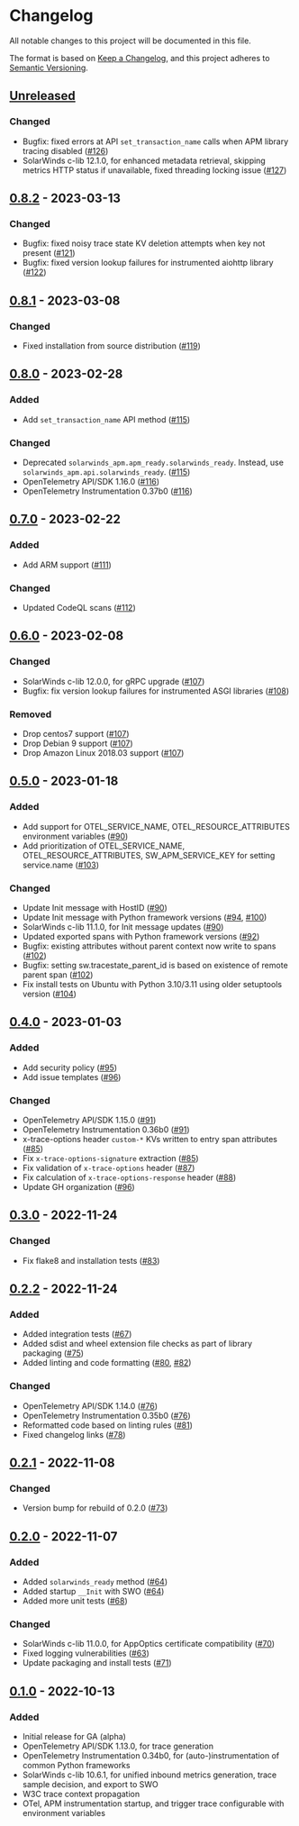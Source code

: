 # Changelog
All notable changes to this project will be documented in this file.

The format is based on [Keep a Changelog](https://keepachangelog.com/en/1.0.0/),
and this project adheres to [Semantic Versioning](https://semver.org/spec/v2.0.0.html).

## [Unreleased](https://github.com/solarwindscloud/solarwinds-apm-python/compare/rel-0.8.2...HEAD)

### Changed
- Bugfix: fixed errors at API `set_transaction_name` calls when APM library tracing disabled ([#126](https://github.com/solarwindscloud/solarwinds-apm-python/pull/126))
- SolarWinds c-lib 12.1.0, for enhanced metadata retrieval, skipping metrics HTTP status if unavailable, fixed threading locking issue ([#127](https://github.com/solarwindscloud/solarwinds-apm-python/pull/127))

## [0.8.2](https://github.com/solarwindscloud/solarwinds-apm-python/releases/tag/rel-0.8.2) - 2023-03-13
### Changed
- Bugfix: fixed noisy trace state KV deletion attempts when key not present ([#121](https://github.com/solarwindscloud/solarwinds-apm-python/pull/121))
- Bugfix: fixed version lookup failures for instrumented aiohttp library ([#122](https://github.com/solarwindscloud/solarwinds-apm-python/pull/122))

## [0.8.1](https://github.com/solarwindscloud/solarwinds-apm-python/releases/tag/rel-0.8.1) - 2023-03-08
### Changed
- Fixed installation from source distribution ([#119](https://github.com/solarwindscloud/solarwinds-apm-python/pull/119))

## [0.8.0](https://github.com/solarwindscloud/solarwinds-apm-python/releases/tag/rel-0.8.0) - 2023-02-28

### Added
- Add `set_transaction_name` API method ([#115](https://github.com/solarwindscloud/solarwinds-apm-python/pull/115))

### Changed
- Deprecated `solarwinds_apm.apm_ready.solarwinds_ready`. Instead, use `solarwinds_apm.api.solarwinds_ready`. ([#115](https://github.com/solarwindscloud/solarwinds-apm-python/pull/115))
- OpenTelemetry API/SDK 1.16.0 ([#116](https://github.com/solarwindscloud/solarwinds-apm-python/pull/116))
- OpenTelemetry Instrumentation 0.37b0 ([#116](https://github.com/solarwindscloud/solarwinds-apm-python/pull/116))

## [0.7.0](https://github.com/solarwindscloud/solarwinds-apm-python/releases/tag/rel-0.7.0) - 2023-02-22

### Added
- Add ARM support ([#111](https://github.com/solarwindscloud/solarwinds-apm-python/pull/111))

### Changed
- Updated CodeQL scans ([#112](https://github.com/solarwindscloud/solarwinds-apm-python/pull/112))

## [0.6.0](https://github.com/solarwindscloud/solarwinds-apm-python/releases/tag/rel-0.6.0) - 2023-02-08
### Changed
- SolarWinds c-lib 12.0.0, for gRPC upgrade ([#107](https://github.com/solarwindscloud/solarwinds-apm-python/pull/107))
- Bugfix: fix version lookup failures for instrumented ASGI libraries ([#108](https://github.com/solarwindscloud/solarwinds-apm-python/pull/108))

### Removed
- Drop centos7 support ([#107](https://github.com/solarwindscloud/solarwinds-apm-python/pull/107))
- Drop Debian 9 support ([#107](https://github.com/solarwindscloud/solarwinds-apm-python/pull/107))
- Drop Amazon Linux 2018.03 support ([#107](https://github.com/solarwindscloud/solarwinds-apm-python/pull/107))

## [0.5.0](https://github.com/solarwindscloud/solarwinds-apm-python/releases/tag/rel-0.5.0) - 2023-01-18
### Added
- Add support for OTEL_SERVICE_NAME, OTEL_RESOURCE_ATTRIBUTES environment variables ([#90](https://github.com/solarwindscloud/solarwinds-apm-python/pull/90))
- Add prioritization of OTEL_SERVICE_NAME, OTEL_RESOURCE_ATTRIBUTES, SW_APM_SERVICE_KEY for setting service.name ([#103](https://github.com/solarwindscloud/solarwinds-apm-python/pull/103))

### Changed
- Update Init message with HostID ([#90](https://github.com/solarwindscloud/solarwinds-apm-python/pull/90))
- Update Init message with Python framework versions ([#94](https://github.com/solarwindscloud/solarwinds-apm-python/pull/94), [#100](https://github.com/solarwindscloud/solarwinds-apm-python/pull/100))
- SolarWinds c-lib 11.1.0, for Init message updates ([#90](https://github.com/solarwindscloud/solarwinds-apm-python/pull/90))
- Updated exported spans with Python framework versions ([#92](https://github.com/solarwindscloud/solarwinds-apm-python/pull/92))
- Bugfix: existing attributes without parent context now write to spans ([#102](https://github.com/solarwindscloud/solarwinds-apm-python/pull/102))
- Bugfix: setting sw.tracestate_parent_id is based on existence of remote parent span ([#102](https://github.com/solarwindscloud/solarwinds-apm-python/pull/102))
- Fix install tests on Ubuntu with Python 3.10/3.11 using older setuptools version ([#104](https://github.com/solarwindscloud/solarwinds-apm-python/pull/104))

## [0.4.0](https://github.com/solarwindscloud/solarwinds-apm-python/releases/tag/rel-0.4.0) - 2023-01-03
### Added
- Add security policy ([#95](https://github.com/solarwindscloud/solarwinds-apm-python/pull/95))
- Add issue templates ([#96](https://github.com/solarwindscloud/solarwinds-apm-python/pull/96/files))

### Changed
- OpenTelemetry API/SDK 1.15.0 ([#91](https://github.com/solarwindscloud/solarwinds-apm-python/pull/91))
- OpenTelemetry Instrumentation 0.36b0 ([#91](https://github.com/solarwindscloud/solarwinds-apm-python/pull/91))
- x-trace-options header `custom-*` KVs written to entry span attributes ([#85](https://github.com/solarwindscloud/solarwinds-apm-python/pull/85))
- Fix `x-trace-options-signature` extraction ([#85](https://github.com/solarwindscloud/solarwinds-apm-python/pull/85))
- Fix validation of `x-trace-options` header ([#87](https://github.com/solarwindscloud/solarwinds-apm-python/pull/87))
- Fix calculation of `x-trace-options-response` header ([#88](https://github.com/solarwindscloud/solarwinds-apm-python/pull/88))
- Update GH organization ([#96](https://github.com/solarwindscloud/solarwinds-apm-python/pull/96/files))

## [0.3.0](https://github.com/solarwindscloud/solarwinds-apm-python/releases/tag/rel-0.3.0) - 2022-11-24
### Changed
- Fix flake8 and installation tests ([#83](https://github.com/solarwindscloud/solarwinds-apm-python/pull/83))

## [0.2.2](https://github.com/solarwindscloud/solarwinds-apm-python/releases/tag/rel-0.2.2) - 2022-11-24
### Added
- Added integration tests ([#67](https://github.com/solarwindscloud/solarwinds-apm-python/pull/67))
- Added sdist and wheel extension file checks as part of library packaging ([#75](https://github.com/solarwindscloud/solarwinds-apm-python/pull/75))
- Added linting and code formatting ([#80](https://github.com/solarwindscloud/solarwinds-apm-python/pull/80), [#82](https://github.com/solarwindscloud/solarwinds-apm-python/pull/82))

### Changed
- OpenTelemetry API/SDK 1.14.0 ([#76](https://github.com/solarwindscloud/solarwinds-apm-python/pull/76))
- OpenTelemetry Instrumentation 0.35b0 ([#76](https://github.com/solarwindscloud/solarwinds-apm-python/pull/76))
- Reformatted code based on linting rules ([#81](https://github.com/solarwindscloud/solarwinds-apm-python/pull/81))
- Fixed changelog links ([#78](https://github.com/solarwindscloud/solarwinds-apm-python/pull/78))

## [0.2.1](https://github.com/solarwindscloud/solarwinds-apm-python/releases/tag/rel-0.2.1) - 2022-11-08
### Changed
- Version bump for rebuild of 0.2.0 ([#73](https://github.com/solarwindscloud/solarwinds-apm-python/pull/73))

## [0.2.0](https://github.com/solarwindscloud/solarwinds-apm-python/releases/tag/rel-0.2.0) - 2022-11-07
### Added
- Added `solarwinds_ready` method ([#64](https://github.com/solarwindscloud/solarwinds-apm-python/pull/64))
- Added startup `__Init` with SWO ([#64](https://github.com/solarwindscloud/solarwinds-apm-python/pull/64))
- Added more unit tests ([#68](https://github.com/solarwindscloud/solarwinds-apm-python/pull/68))

### Changed
- SolarWinds c-lib 11.0.0, for AppOptics certificate compatibility ([#70](https://github.com/solarwindscloud/solarwinds-apm-python/pull/70))
- Fixed logging vulnerabilities ([#63](https://github.com/solarwindscloud/solarwinds-apm-python/pull/63))
- Update packaging and install tests ([#71](https://github.com/solarwindscloud/solarwinds-apm-python/pull/71))

## [0.1.0](https://github.com/solarwindscloud/solarwinds-apm-python/releases/tag/rel-0.1.0) - 2022-10-13
### Added
- Initial release for GA (alpha)
- OpenTelemetry API/SDK 1.13.0, for trace generation
- OpenTelemetry Instrumentation 0.34b0, for (auto-)instrumentation of common Python frameworks
- SolarWinds c-lib 10.6.1, for unified inbound metrics generation, trace sample decision, and export to SWO
- W3C trace context propagation
- OTel, APM instrumentation startup, and trigger trace configurable with environment variables
